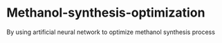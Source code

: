 # Methanol-synthesis-optimization
By using artificial neural network to optimize methanol synthesis process

